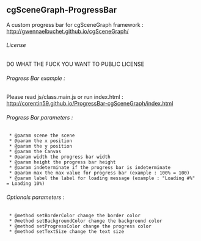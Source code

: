 ## cgSceneGraph-ProgressBar

A custom progress bar for cgSceneGraph framework : <http://gwennaelbuchet.github.io/cgSceneGraph/>

###### License
DO WHAT THE FUCK YOU WANT TO PUBLIC LICENSE

###### Progress Bar example :
Please read js/class.main.js or run index.html : <http://corentin59.github.io/ProgressBar-cgSceneGraph/index.html>

###### Progress Bar parameters :

     * @param scene the scene
     * @param the x position
     * @param the y position
     * @param the Canvas
     * @param width the progress bar width
     * @param height the progress bar height
     * @param indeterminate if the progress bar is indeterminate
     * @param max the max value for progress bar (example : 100% = 100)
     * @param label the label for loading message (example : "Loading #%" = Loading 10%)

###### Optionals parameters :
     * @method setBorderColor change the border color
     * @method setBackgroundColor change the background color
     * @method setProgressColor change the progress color
     * @method setTextSize change the text size